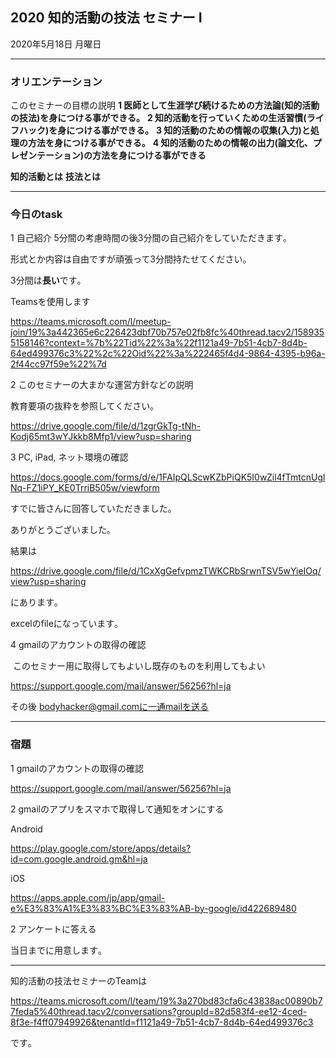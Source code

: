 ## 2020 知的活動の技法 セミナー I

2020年5月18日 月曜日

---

### オリエンテーション

このセミナーの目標の説明
**1 医師として生涯学び続けるための方法論(知的活動の技法)を身につける事ができる。**
**2 知的活動を行っていくための生活習慣(ライフハック)を身につける事ができる。**
**3 知的活動のための情報の収集(入力)と処理の方法を身につける事ができる。**
**4 知的活動のための情報の出力(論文化、プレゼンテーション)の方法を身につける事ができる**

**知的活動とは**
**技法とは**

---

### 今日のtask

1 自己紹介
5分間の考慮時間の後3分間の自己紹介をしていただきます｡

形式とか内容は自由ですが頑張って3分間持たせてください｡

3分間は**長い**です｡



Teamsを使用します

https://teams.microsoft.com/l/meetup-join/19%3a442365e6c226423dbf70b757e02fb8fc%40thread.tacv2/1589355158146?context=%7b%22Tid%22%3a%22f1121a49-7b51-4cb7-8d4b-64ed499376c3%22%2c%22Oid%22%3a%222465f4d4-9864-4395-b96a-2f44cc97f59e%22%7d



2  このセミナーの大まかな運営方針などの説明

教育要項の抜粋を参照してください｡

https://drive.google.com/file/d/1zgrGkTg-tNh-Kodj65mt3wYJkkb8Mfp1/view?usp=sharing



3 PC, iPad, ネット環境の確認

https://docs.google.com/forms/d/e/1FAIpQLScwKZbPiQK5I0wZil4fTmtcnUglNq-FZ1iPY_KE0TrriB505w/viewform

すでに皆さんに回答していただきました｡

ありがとうございました｡

結果は

https://drive.google.com/file/d/1CxXgGefvpmzTWKCRbSrwnTSV5wYieIOq/view?usp=sharing

にあります｡

excelのfileになっています｡



4 gmailのアカウントの取得の確認

​    このセミナー用に取得してもよいし既存のものを利用してもよい

https://support.google.com/mail/answer/56256?hl=ja


その後 bodyhacker@gmail.comに一通mailを送る



---

### 宿題

1 gmailのアカウントの取得の確認

https://support.google.com/mail/answer/56256?hl=ja

2  gmailのアプリをスマホで取得して通知をオンにする

Android

https://play.google.com/store/apps/details?id=com.google.android.gm&hl=ja

iOS

https://apps.apple.com/jp/app/gmail-e%E3%83%A1%E3%83%BC%E3%83%AB-by-google/id422689480

2 アンケートに答える

当日までに用意します｡

---

知的活動の技法セミナーのTeamは

https://teams.microsoft.com/l/team/19%3a270bd83cfa6c43838ac00890b77feda5%40thread.tacv2/conversations?groupId=82d583f4-ee12-4ced-8f3e-f4ff07949926&tenantId=f1121a49-7b51-4cb7-8d4b-64ed499376c3

です｡



